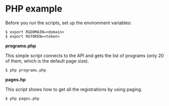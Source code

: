 PHP example
===========

Before you run the scripts, set up the environment variables:

    $ export RGDOMAIN=<domain>
    $ export RGTOKEN=<token>

**programs.php**

This simple script connects to the API and gets the list of programs (only 20 of them, which is the default page size).

    $ php programs.php

**pages.hp**

This script shows how to get all the registrations by using paging.

    $ php pages.php
